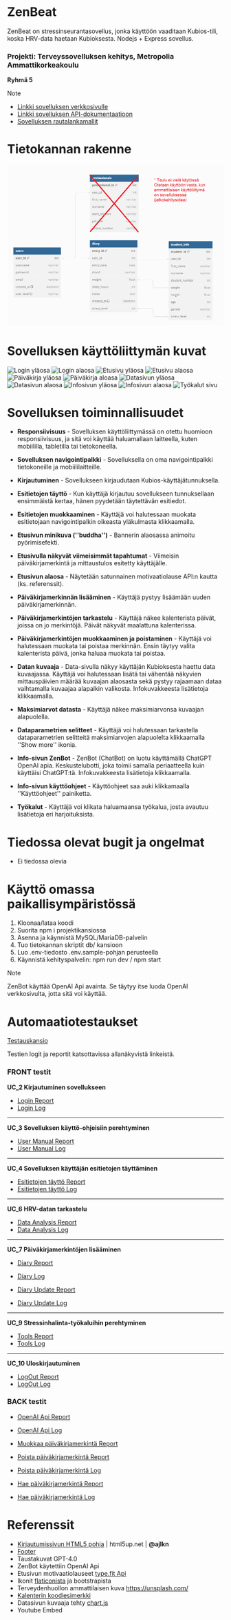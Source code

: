 # ZenBeat 

ZenBeat on stressinseurantasovellus, jonka käyttöön vaaditaan Kubios-tili, koska HRV-data haetaan Kubioksesta. 
Nodejs + Express sovellus.

### Projekti: Terveyssovelluksen kehitys, Metropolia Ammattikorkeakoulu
**Ryhmä 5**

> [!NOTE] 
> - [Linkki sovelluksen verkkosivulle](https://zenbeat.northeurope.cloudapp.azure.com/)
> - [Linkki sovelluksen API-dokumentaatioon](https://zenbeat.northeurope.cloudapp.azure.com/docs/)
> - [Sovelluksen rautalankamallit](https://imgur.com/a/9DV8Moe)

# Tietokannan rakenne
![Tietokannan Rakenne](db/dbDiagram.png)

# Sovelluksen käyttöliittymän kuvat
![Login yläosa](https://i.imgur.com/IdY4DzD.png)
![Login alaosa](https://i.imgur.com/zhJj7WR.png)
![Etusivu yläosa](https://i.imgur.com/5vvs5Mm.png)
![Etusivu alaosa](https://i.imgur.com/gpkNEsy.png)
![Päiväkirja yläosa](https://i.imgur.com/9blWnuP.png)
![Päiväkirja aloasa](https://i.imgur.com/rvbwsMF.png)
![Datasivun yläosa](https://i.imgur.com/nCZRGVz.png)
![Datasivun alaosa](https://i.imgur.com/OSCYFzI.png)
![Infosivun yläosa](https://i.imgur.com/D6UADpD.png)
![Infosivun alaosa](https://i.imgur.com/UtWgvnL.png)
![Työkalut sivu](https://i.imgur.com/iTfF1lF.png)


# Sovelluksen toiminnallisuudet

- **Responsiivisuus** - Sovelluksen käyttöliittymässä on otettu huomioon responsiivisuus, ja sitä voi käyttää haluamallaan laitteella, kuten mobiililla, tabletilla tai tietokoneella.

- **Sovelluksen navigointipalkki** - Sovelluksella on oma navigointipalkki tietokoneille ja mobiililaitteille.

- **Kirjautuminen** - Sovellukseen kirjaudutaan Kubios-käyttäjätunnuksella.

- **Esitietojen täyttö** - Kun käyttäjä kirjautuu sovellukseen tunnuksellaan ensimmäistä kertaa, hänen pyydetään täytettävän esitiedot.

- **Esitietojen muokkaaminen** - Käyttäjä voi halutessaan muokata esitietojaan navigointipalkin oikeasta yläkulmasta klikkaamalla.

- **Etusivun minikuva (''buddha'')** - Bannerin alaosassa animoitu pyörimisefekti.

- **Etusivulla näkyvät viimeisimmät tapahtumat** - Viimeisin päiväkirjamerkintä ja mittaustulos esitetty käyttäjälle.

- **Etusivun alaosa** - Näytetään satunnainen motivaatiolause API:n kautta (ks. referenssit).

- **Päiväkirjamerkinnän lisääminen** - Käyttäjä pystyy lisäämään uuden päiväkirjamerkinnän.

- **Päiväkirjamerkintöjen tarkastelu** - Käyttäjä näkee kalenterista päivät, joissa on jo merkintöjä. Päivät näkyvät maalattuna kalenterissa.

- **Päiväkirjamerkintöjen muokkaaminen ja poistaminen** - Käyttäjä voi halutessaan muokata tai poistaa merkinnän. Ensin täytyy valita kalenterista päivä, jonka haluaa muokata tai poistaa.

- **Datan kuvaaja** - Data-sivulla näkyy käyttäjän Kubioksesta haettu data kuvaajassa. Käyttäjä voi halutessaan lisätä tai vähentää näkyvien mittauspäivien määrää kuvaajan alaosasta sekä pystyy rajaamaan dataa vaihtamalla kuvaajaa alapalkin valikosta. Infokuvakkeesta lisätietoja klikkaamalla.

- **Maksimiarvot datasta** - Käyttäjä näkee maksimiarvonsa kuvaajan alapuolella.

- **Dataparametrien selitteet** - Käyttäjä voi halutessaan tarkastella dataparametrien selitteitä maksimiarvojen alapuolelta klikkaamalla ''Show more'' ikonia.

- **Info-sivun ZenBot** - ZenBot (ChatBot) on luotu käyttämällä ChatGPT OpenAI apia. Keskustelubotti, joka toimii samalla periaatteella kuin käyttäisi ChatGPT:tä. Infokuvakkeesta lisätietoja klikkaamalla.

- **Info-sivun käyttöohjeet** - Käyttöohjeet saa auki klikkamaalla ''Käyttöohjeet'' painiketta.

- **Työkalut** - Käyttäjä voi klikata haluamaansa työkalua, josta avautuu lisätietoja eri harjoituksista.


# Tiedossa olevat bugit ja ongelmat
- Ei tiedossa olevia


# Käyttö omassa paikallisympäristössä

1. Kloonaa/lataa koodi
2. Suorita npm i projektikansiossa
3. Asenna ja käynnistä MySQL/MariaDB-palvelin
4. Tuo tietokannan skriptit db/ kansioon
5. Luo .env-tiedosto .env.sample-pohjan perusteella
6. Käynnistä kehityspalvelin: npm run dev / npm start

> [!NOTE]
> ZenBot käyttää OpenAI Api avainta. Se täytyy itse luoda OpenAI verkkosivulta, jotta sitä voi käyttää.

# Automaatiotestaukset
[Testauskansio](https://github.com/jerekarp/hyte-projekti24/tree/main/testaus)

Testien logit ja reportit katsottavissa allanäkyvistä linkeistä.

### FRONT testit

**UC_2 Kirjautuminen sovellukseen**

- [Login Report](https://jerekarp.github.io/)
- [Login Log](https://jerekarp.github.io/login_log.html)

---

**UC_3 Sovelluksen käyttö-ohjeisiin perehtyminen**

- [User Manual Report](https://jerekarp.github.io/user_manual_report.html)
- [User Manual Log](https://jerekarp.github.io/user_manual_log.html)

---

**UC_4 Sovelluksen käyttäjän esitietojen täyttäminen**

- [Esitietojen täyttö Report](https://jerekarp.github.io/esitiedot-report.html)
- [Esitietojen täyttö Log](https://jerekarp.github.io/esitiedot-log.html)

---
  
**UC_6 HRV-datan tarkastelu**

- [Data Analysis Report](https://jerekarp.github.io/data_analysis_report.html)
- [Data Analysis Log](https://jerekarp.github.io/data_analysis_log.html)

---

**UC_7 Päiväkirjamerkintöjen lisääminen**

- [Diary Report](https://jerekarp.github.io/diary-report.html)
- [Diary Log](https://jerekarp.github.io/diary-log.html)

- [Diary Update Report](https://jerekarp.github.io/updateDiaryForm-report.html)
- [Diary Update Log](https://jerekarp.github.io/updateDiaryForm-log.html)

---

**UC_9 Stressinhalinta-työkaluihin perehtyminen**

- [Tools Report](https://jerekarp.github.io/tools_report.html)
- [Tools Log](https://jerekarp.github.io/tools_log.html)

---

**UC_10 Uloskirjautuminen**

- [LogOut Report](https://jerekarp.github.io/logout_report.html)
- [LogOut Log](https://jerekarp.github.io/logout_log.html)


### BACK testit

- [OpenAI Api Report](https://jerekarp.github.io/openai_report.html)
- [OpenAI Api Log](https://jerekarp.github.io/openai_log.html)

- [Muokkaa päiväkirjamerkintä Report](https://jerekarp.github.io/muokkaa_merkinta_report.html)
  
- [Poista päiväkirjamerkintä Report](https://jerekarp.github.io/poista_merkinta_report.html)
- [Poista päiväkirjamerkintä Log](https://jerekarp.github.io/poista_merkinta_log.html)

- [Hae päiväkirjamerkintä Report](https://jerekarp.github.io/hae_merkinta_report.html)
- [Hae päiväkirjamerkintä Log](https://jerekarp.github.io/hae_merkinta_log.html)

# Referenssit

- [Kirjautumissivun HTML5 pohja](https://html5up.net/highlights) | html5up.net | **@ajlkn**
- [Footer](https://www.codewithfaraz.com/content/271/create-an-animated-footer-with-html-and-css-source-code)
- Taustakuvat GPT-4.0
- ZenBot käytettiin OpenAI Api 
- Etusivun motivaatiolauseet [type.fit Api](https://forum.freecodecamp.org/t/free-api-inspirational-quotes-json-with-code-examples/311373)
- Ikonit [flaticonista](https://www.flaticon.com/) ja bootstrapista
- Terveydenhuollon ammattilaisen kuva https://unsplash.com/
- [Kalenterin koodiesimerkki](https://medium.com/@bijanrai/create-a-calendar-using-html-css-and-javascript-2a35eb7e5f5a)
- Datasivun kuvaaja tehty [chart.js](https://www.chartjs.org/)
- Youtube Embed
